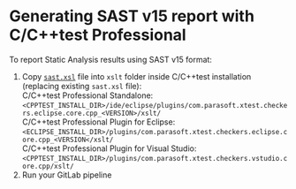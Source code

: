 # Generating SAST v15 report with C/C++test Professional

To report Static Analysis results using SAST v15 format:

1. Copy [`sast.xsl`](https://gitlab.com/parasoft/cpptest-gitlab/-/blob/master/sast/cpptest-professional-sast15/sast.xsl) file into `xslt` folder inside C/C++test installation (replacing existing `sast.xsl` file):  
C/C++test Professional Standalone: `<CPPTEST_INSTALL_DIR>/ide/eclipse/plugins/com.parasoft.xtest.checkers.eclipse.core.cpp_<VERSION>/xslt/`  
C/C++test Professional Plugin for Eclipse: `<ECLIPSE_INSTALL_DIR>/plugins/com.parasoft.xtest.checkers.eclipse.core.cpp_<VERSION</xslt/`  
C/C++test Professional Plugin for Visual Studio: `<CPPTEST_INSTALL_DIR>/plugins/com.parasoft.xtest.checkers.vstudio.core.cpp/xslt/`
2. Run your GitLab pipeline
